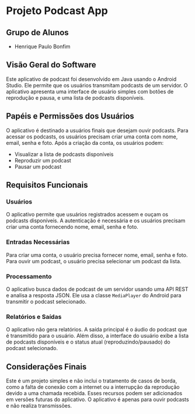 # Projeto Podcast App

## Grupo de Alunos
- Henrique Paulo Bonfim

## Visão Geral do Software
Este aplicativo de podcast foi desenvolvido em Java usando o Android Studio. Ele permite que os usuários transmitam podcasts de um servidor. O aplicativo apresenta uma interface de usuário simples com botões de reprodução e pausa, e uma lista de podcasts disponíveis.

## Papéis e Permissões dos Usuários
O aplicativo é destinado a usuários finais que desejam ouvir podcasts. 
Para acessar os podcasts, os usuários precisam criar uma conta com nome, email, senha e foto. 
Após a criação da conta, os usuários podem:

- Visualizar a lista de podcasts disponíveis
- Reproduzir um podcast
- Pausar um podcast

## Requisitos Funcionais

### Usuários
O aplicativo permite que usuários registrados acessem e ouçam os podcasts disponíveis. A autenticação é necessária e os usuários precisam criar uma conta fornecendo nome, email, senha e foto.

### Entradas Necessárias
Para criar uma conta, o usuário precisa fornecer nome, email, senha e foto. Para ouvir um podcast, o usuário precisa selecionar um podcast da lista.

### Processamento
O aplicativo busca dados de podcast de um servidor usando uma API REST e analisa a resposta JSON. Ele usa a classe `MediaPlayer` do Android para transmitir o podcast selecionado.

### Relatórios e Saídas
O aplicativo não gera relatórios. A saída principal é o áudio do podcast que é transmitido para o usuário. Além disso, a interface do usuário exibe a lista de podcasts disponíveis e o status atual (reproduzindo/pausado) do podcast selecionado.

## Considerações Finais
Este é um projeto simples e não inclui o tratamento de casos de borda, como a falta de conexão com a internet ou a interrupção da reprodução devido a uma chamada recebida. Esses recursos podem ser adicionados em versões futuras do aplicativo. O aplicativo é apenas para ouvir podcasts e não realiza transmissões.
